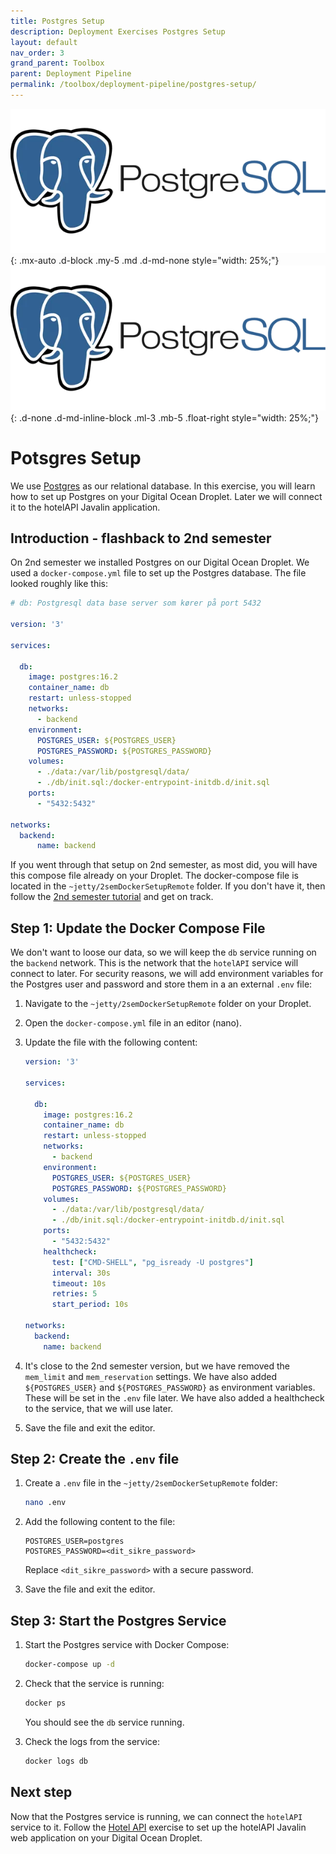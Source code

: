 ```yaml
---
title: Postgres Setup
description: Deployment Exercises Postgres Setup
layout: default
nav_order: 3
grand_parent: Toolbox
parent: Deployment Pipeline
permalink: /toolbox/deployment-pipeline/postgres-setup/
---
```


![Postgres Logo](./images/postgres_logo.webp){: .mx-auto .d-block .my-5 .md .d-md-none  style="width: 25%;"}
![Postgres Logo](./images/postgres_logo.webp){: .d-none .d-md-inline-block .ml-3 .mb-5 .float-right style="width: 25%;"}

# Potsgres Setup

We use [Postgres](https://www.postgresql.org/) as our relational database. In this exercise, you will learn how to set up Postgres on your Digital Ocean Droplet. Later we will connect it to the hotelAPI Javalin application.

## Introduction - flashback to 2nd semester

On 2nd semester we installed Postgres on our Digital Ocean Droplet. We used a `docker-compose.yml` file to set up the Postgres database. The file looked roughly like this:

```yaml
# db: Postgresql data base server som kører på port 5432

version: '3'

services:

  db:
    image: postgres:16.2
    container_name: db
    restart: unless-stopped
    networks:
      - backend
    environment:
      POSTGRES_USER: ${POSTGRES_USER}
      POSTGRES_PASSWORD: ${POSTGRES_PASSWORD}
    volumes:
      - ./data:/var/lib/postgresql/data/
      - ./db/init.sql:/docker-entrypoint-initdb.d/init.sql
    ports:
      - "5432:5432"

networks:
  backend:
      name: backend
```

If you went through that setup on 2nd semester, as most did, you will have this compose file already on your Droplet. The docker-compose file is located in the `~jetty/2semDockerSetupRemote` folder. If you don't have it, then follow the [2nd semester tutorial](https://github.com/dat2Cph/2semDockerSetupRemote) and get on track.

## Step 1: Update the Docker Compose File

We don't want to loose our data, so we will keep the `db` service running on the `backend` network. This is the network that the `hotelAPI` service will connect to later. For security reasons, we will add environment variables for the Postgres user and password and store them in a an external `.env` file:

1. Navigate to the `~jetty/2semDockerSetupRemote` folder on your Droplet.
2. Open the `docker-compose.yml` file in an editor (nano).
3. Update the file with the following content:

    ```yaml
    version: '3'

    services:

      db:
        image: postgres:16.2
        container_name: db
        restart: unless-stopped
        networks:
          - backend
        environment:
          POSTGRES_USER: ${POSTGRES_USER}
          POSTGRES_PASSWORD: ${POSTGRES_PASSWORD}
        volumes:
          - ./data:/var/lib/postgresql/data/
          - ./db/init.sql:/docker-entrypoint-initdb.d/init.sql
        ports:
          - "5432:5432"
        healthcheck:
          test: ["CMD-SHELL", "pg_isready -U postgres"]
          interval: 30s
          timeout: 10s
          retries: 5
          start_period: 10s

    networks:
      backend:
        name: backend

    ```

4. It's close to the 2nd semester version, but we have removed the `mem_limit` and `mem_reservation` settings. We have also added `${POSTGRES_USER}` and `${POSTGRES_PASSWORD}` as environment variables. These will be set in the `.env` file later. We have also added a healthcheck to the service, that we will use later.

5. Save the file and exit the editor.

## Step 2: Create the `.env` file

1. Create a `.env` file in the `~jetty/2semDockerSetupRemote` folder:
  
    ```bash
    nano .env
    ```

2. Add the following content to the file:

    ```properties
    POSTGRES_USER=postgres
    POSTGRES_PASSWORD=<dit_sikre_password>
    ```

    Replace `<dit_sikre_password>` with a secure password.

3. Save the file and exit the editor.

## Step 3: Start the Postgres Service

1. Start the Postgres service with Docker Compose:

    ```bash
    docker-compose up -d
    ```

2. Check that the service is running:

    ```bash
    docker ps
    ```

    You should see the `db` service running.

3. Check the logs from the service:

    ```bash
    docker logs db
    ```

## Next step

Now that the Postgres service is running, we can connect the `hotelAPI` service to it. Follow the [Hotel API](./hotelAPI_setup.md) exercise to set up the hotelAPI Javalin web application on your Digital Ocean Droplet.

